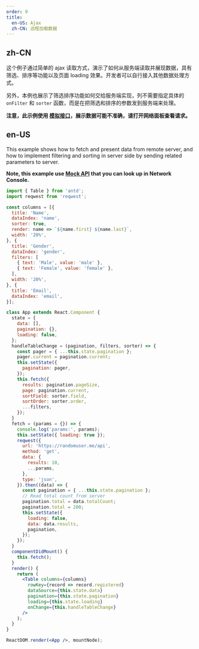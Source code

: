 ```yaml
---
order: 9
title:
  en-US: Ajax
  zh-CN: 远程加载数据
---
```


## zh-CN

这个例子通过简单的 ajax 读取方式，演示了如何从服务端读取并展现数据，具有筛选、排序等功能以及页面 loading 效果。开发者可以自行接入其他数据处理方式。

另外，本例也展示了筛选排序功能如何交给服务端实现，列不需要指定具体的 `onFilter` 和 `sorter` 函数，而是在把筛选和排序的参数发到服务端来处理。

**注意，此示例使用 [模拟接口](https://randomuser.me)，展示数据可能不准确，请打开网络面板查看请求。**

## en-US

This example shows how to fetch and present data from remote server, and how to implement filtering and sorting in server side by sending related parameters to server.

**Note, this example use [Mock API](https://randomuser.me) that you can look up in Network Console.**

````jsx
import { Table } from 'antd';
import reqwest from 'reqwest';

const columns = [{
  title: 'Name',
  dataIndex: 'name',
  sorter: true,
  render: name => `${name.first} ${name.last}`,
  width: '20%',
}, {
  title: 'Gender',
  dataIndex: 'gender',
  filters: [
    { text: 'Male', value: 'male' },
    { text: 'Female', value: 'female' },
  ],
  width: '20%',
}, {
  title: 'Email',
  dataIndex: 'email',
}];

class App extends React.Component {
  state = {
    data: [],
    pagination: {},
    loading: false,
  };
  handleTableChange = (pagination, filters, sorter) => {
    const pager = { ...this.state.pagination };
    pager.current = pagination.current;
    this.setState({
      pagination: pager,
    });
    this.fetch({
      results: pagination.pageSize,
      page: pagination.current,
      sortField: sorter.field,
      sortOrder: sorter.order,
      ...filters,
    });
  }
  fetch = (params = {}) => {
    console.log('params:', params);
    this.setState({ loading: true });
    reqwest({
      url: 'https://randomuser.me/api',
      method: 'get',
      data: {
        results: 10,
        ...params,
      },
      type: 'json',
    }).then((data) => {
      const pagination = { ...this.state.pagination };
      // Read total count from server
      pagination.total = data.totalCount;
      pagination.total = 200;
      this.setState({
        loading: false,
        data: data.results,
        pagination,
      });
    });
  }
  componentDidMount() {
    this.fetch();
  }
  render() {
    return (
      <Table columns={columns}
        rowKey={record => record.registered}
        dataSource={this.state.data}
        pagination={this.state.pagination}
        loading={this.state.loading}
        onChange={this.handleTableChange}
      />
    );
  }
}

ReactDOM.render(<App />, mountNode);
````
